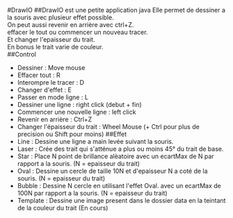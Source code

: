 #DrawIO
##DrawIO est une petite application java
Elle permet  de dessiner a la souris avec plusieur effet possible.<br>
On peut aussi revenir en arrière avec ctrl+Z.<br>
effacer le tout ou commencer un nouveau tracer.<br>
Et changer l'epaisseur du trait.<br>
En bonus le trait varie de couleur.<br>
##Control
* Dessiner : Move mouse
* Effacer tout : R
* Interompre le tracer : D
* Changer d'effet : E
* Passer en mode ligne : L
* Dessiner une ligne : right click (debut + fin)
* Commencer une nouvelle ligne : left click
* Revenir en arrière : Ctrl+Z
* Changer l'épaisseur du trait : Wheel Mouse (+ Ctrl pour plus de precision ou Shift pour moins)
##Effet
* Line : Dessine une ligne a main levée suivant la souris.
* Laser : Crée des trait qui s'atténue a plus ou moins 45° du trait de base.
* Star : Place N point de brillance alèatoire avec un ecartMax de N par rapport a la souris. (N = epaisseur du trait)
* Oval : Dessine un cercle de taille 10N et d'epaisseur N a coté de la souris. (N = epaisseur du trait)
* Bubble : Dessine N cercle en utilisant l'effet Oval. avec un ecartMax de 100N par rapport a la souris. (N = epaisseur du trait)
* Template : Dessine une image present dans le dossier data en la teintant de la couleur du trait (En cours)
